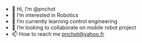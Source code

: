- 👋 Hi, I’m @pnchot
- 👀 I’m interested in Robotics
- 🌱 I’m currently learning control engineering
- 💞️ I’m looking to collaborate on mobile robot project
- 📫 How to reach me pnchot@yahoo.fr

<!---
pnchot/pnchot is a ✨ special ✨ repository because its `README.md` (this file) appears on your GitHub profile.
You can click the Preview link to take a look at your changes.
--->
